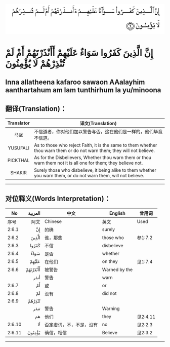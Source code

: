 ![002:006](images/002_006.gif)

#  إِنَّ الَّذِينَ كَفَرُوا سَوَاءٌ عَلَيْهِمْ أَأَنْذَرْتَهُمْ أَمْ لَمْ تُنْذِرْهُمْ لَا يُؤْمِنُونَ 

## Inna allatheena kafaroo sawaon AAalayhim aanthartahum am lam tunthirhum la yu/minoona

## 翻译(Translation)：

| Translator | 译文(Translation)                                            |
|:----------:| ------------------------------------------------------------ |
| 马坚       | 不信道者，你对他们加以警告与否，这在他们是一样的，他们毕竟不信道。 |
| YUSUFALI   | As to those who reject Faith, it is the same to them whether thou warn them or do not warn them; they will not believe. |
| PICKTHAL   | As for the Disbelievers, Whether thou warn them or thou warn them not it is all one for them; they believe not. |
| SHAKIR     | Surely those who disbelieve, it being alike to them whether you warn them, or do not warn them, will not believe. |

---

## 对位释义(Words Interpretation)：

| No     |  العربية | 中文                     | English       | 曾用词   |
| ------ | -------: | ------------------------ | ------------- | -------- |
| 序号   |     阿文 | Chinese                  | 英文          | Used     |
| 2:6.1  |       إِنَّ | 的确                     | surely        |          |
| 2:6.2  |    الَّذِينَ | 谁，那些                 | those who     | 参1:7.2  |
| 2:6.3  |    كَفَرُوا | 不信                     | disbelieve    |          |
| 2:6.4  |     سَوَاءٌ | 是否                     | whether       |          |
| 2:6.5  |    عَلَيْهِمْ | 在他们                   | on they       | 见1:7.4  |
| 2:6.6  | أَأَنْذَرْتَهُمْ | 被警告                   | Warned by the |          |
|        |     أنذر | 警告                     | warn          |          |
| 2:6.7  |       أَمْ | 或                       | or            |          |
| 2:6.8  |       لَمْ | 没有                     | did not       |          |
| 2:6.9  |   تُنْذِرْهُمْ |                          |               |          |
|        |     تنذر | 警告                     | Warning       |          |
|        |       هم | 他们                     | they          | 见2:4.11 |
| 2:6.10 |       لَا | 否定虚词，不，不是，没有 | no            | 见2:2.3  |
| 2:6.11 |   يُؤْمِنُونَ | 确信，相信               | Believe       | 见2:3.2  |

---
